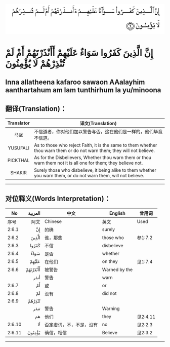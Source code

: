 ![002:006](images/002_006.gif)

#  إِنَّ الَّذِينَ كَفَرُوا سَوَاءٌ عَلَيْهِمْ أَأَنْذَرْتَهُمْ أَمْ لَمْ تُنْذِرْهُمْ لَا يُؤْمِنُونَ 

## Inna allatheena kafaroo sawaon AAalayhim aanthartahum am lam tunthirhum la yu/minoona

## 翻译(Translation)：

| Translator | 译文(Translation)                                            |
|:----------:| ------------------------------------------------------------ |
| 马坚       | 不信道者，你对他们加以警告与否，这在他们是一样的，他们毕竟不信道。 |
| YUSUFALI   | As to those who reject Faith, it is the same to them whether thou warn them or do not warn them; they will not believe. |
| PICKTHAL   | As for the Disbelievers, Whether thou warn them or thou warn them not it is all one for them; they believe not. |
| SHAKIR     | Surely those who disbelieve, it being alike to them whether you warn them, or do not warn them, will not believe. |

---

## 对位释义(Words Interpretation)：

| No     |  العربية | 中文                     | English       | 曾用词   |
| ------ | -------: | ------------------------ | ------------- | -------- |
| 序号   |     阿文 | Chinese                  | 英文          | Used     |
| 2:6.1  |       إِنَّ | 的确                     | surely        |          |
| 2:6.2  |    الَّذِينَ | 谁，那些                 | those who     | 参1:7.2  |
| 2:6.3  |    كَفَرُوا | 不信                     | disbelieve    |          |
| 2:6.4  |     سَوَاءٌ | 是否                     | whether       |          |
| 2:6.5  |    عَلَيْهِمْ | 在他们                   | on they       | 见1:7.4  |
| 2:6.6  | أَأَنْذَرْتَهُمْ | 被警告                   | Warned by the |          |
|        |     أنذر | 警告                     | warn          |          |
| 2:6.7  |       أَمْ | 或                       | or            |          |
| 2:6.8  |       لَمْ | 没有                     | did not       |          |
| 2:6.9  |   تُنْذِرْهُمْ |                          |               |          |
|        |     تنذر | 警告                     | Warning       |          |
|        |       هم | 他们                     | they          | 见2:4.11 |
| 2:6.10 |       لَا | 否定虚词，不，不是，没有 | no            | 见2:2.3  |
| 2:6.11 |   يُؤْمِنُونَ | 确信，相信               | Believe       | 见2:3.2  |

---
